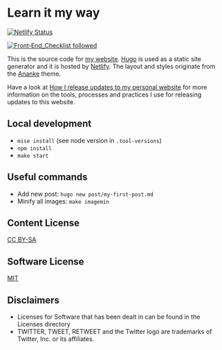 # Learn it my way

[![Netlify Status](https://api.netlify.com/api/v1/badges/1bd82c76-3450-45aa-b7b4-cf16ea67e647/deploy-status)](https://app.netlify.com/sites/learnitmyway/deploys)

[![Front‑End_Checklist followed](https://img.shields.io/badge/Front‑End_Checklist-followed-brightgreen.svg)](https://github.com/thedaviddias/Front-End-Checklist/)

This is the source code for [my website](https://www.learnitmyway.com).
[Hugo](https://gohugo.io/) is used as a static site generator and it is hosted by [Netlify](https://www.netlify.com/).
The layout and styles originate from the [Ananke](https://github.com/budparr/gohugo-theme-ananke) theme.

Have a look at [How I release updates to my personal website](https://www.learnitmyway.com/how-i-release-updates-to-my-personal-website/) for more information on the tools, processes and practices I use for releasing updates to this website.

## Local development

- `mise install` (see node version in `.tool-versions`)
- `npm install`
- `make start`

## Useful commands

- Add new post: `hugo new post/my-first-post.md`
- Minify all images: `make imagemin`

## Content License

[CC BY-SA](http://creativecommons.org/licenses/by-sa/4.0/)

## Software License

[MIT](https://opensource.org/licenses/MIT)

## Disclaimers

- Licenses for Software that has been dealt in can be found in the Licenses directory
- TWITTER, TWEET, RETWEET and the Twitter logo are trademarks of Twitter, Inc. or its affiliates.